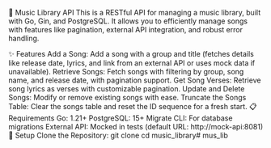 🎵 Music Library API
This is a RESTful API for managing a music library, built with Go, Gin, and PostgreSQL. It allows you to efficiently manage songs with features like pagination, external API integration, and robust error handling.

✨ Features
Add a Song: Add a song with a group and title (fetches details like release date, lyrics, and link from an external API or uses mock data if unavailable).
Retrieve Songs: Fetch songs with filtering by group, song name, and release date, with pagination support.
Get Song Verses: Retrieve song lyrics as verses with customizable pagination.
Update and Delete Songs: Modify or remove existing songs with ease.
Truncate the Songs Table: Clear the songs table and reset the ID sequence for a fresh start.
📋 Requirements
Go: 1.21+
PostgreSQL: 15+
Migrate CLI: For database migrations
External API: Mocked in tests (default URL: http://mock-api:8081)
🚀 Setup
Clone the Repository:
git clone <repository-url>
cd music_library#   m u s _ l i b  
 